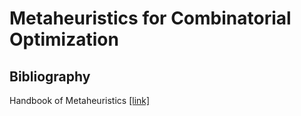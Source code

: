 # Metaheuristics for Combinatorial Optimization

## Bibliography

Handbook of Metaheuristics [[link]](https://link.springer.com/book/10.1007/978-1-4419-1665-5)